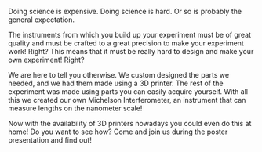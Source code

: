 Doing science is expensive. Doing science is hard. Or so is probably the general expectation.

The instruments from which you build up your experiment must be of great quality and must be crafted to a great precision to make your experiment work! Right? This means that it must be really hard to design and make your own experiment! Right?

We are here to tell you otherwise. We custom designed the parts we needed, and we had them made using a 3D printer. The rest of the experiment was made using parts you can easily acquire yourself. With all this we created our own Michelson Interferometer, an instrument that can measure lengths on the nanometer scale!

Now with the availability of 3D printers nowadays you could even do this at home! Do you want to see how? Come and join us during the poster presentation and find out!
